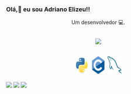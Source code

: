 

<h3>
Olá,👋 eu sou Adriano Elizeu!!
</h3>

<p align = 'center'> Um desenvolvedor 💻. </p>

##
<p align = 'center'> <img height = "140em" src = "https://github-readme-stats.vercel.app/api?username=adrianoelizeu&theme=prussian&show_icons=true"/>
</p>
    
## <p align = 'center'> <img align="center" alt="adrianoelizeu-Python" height="50" width="40" src="https://raw.githubusercontent.com/devicons/devicon/master/icons/python/python-original.svg"> <img align="center" alt="adrianoelizeu-C" height="50" width="40" src="https://raw.githubusercontent.com/devicons/devicon/master/icons/c/c-original.svg"> <img align="center" alt="adrianoelizeu-mysql" height="50" width="40" src="https://raw.githubusercontent.com/devicons/devicon/master/icons/mysql/mysql-original.svg">
</p>

<a href="https://www.instagram.com/adrianoelizeu/" target="_blank"><img src="https://img.shields.io/badge/-Instagram-%23E4405F?style=for-the-badge&logo=instagram&logoColor=white" target="_blank"></a> <a href="https://www.twitter.com/AdrianoElizeu?s=09/" target="_blank"><img src="https://img.shields.io/badge/Twitter-1DA1F2?style=for-the-badge&logo=twitter&logoColor=white" target="_blank"></a> <a href="https://www.linkedin.com/in/adriano-elizeu-2358a7195/" target="_blank"><img src="https://img.shields.io/badge/-LinkedIn-%230077B5?style=for-the-badge&logo=linkedin&logoColor=white" target="_blank"></a>
  

